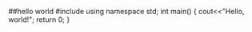 ##hello world
#include<iostream>
using namespace std;
int main()
{
  cout<<"Hello, world!";
  return 0;
}
